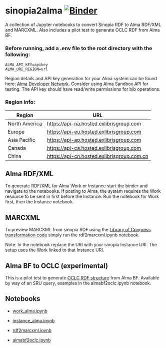 # sinopia2alma [![Binder](https://mybinder.org/badge_logo.svg)](https://mybinder.org/v2/gh/jimfhahn/sinopia2alma/main)
A collection of Jupyter notebooks to convert Sinopia RDF to Alma RDF/XML and MARCXML. Also includes a pilot test to generate OCLC RDF from Alma BF.

### Before running, add a .env file to the root directory with the following:
```
ALMA_API_KEY=apikey
ALMA_URI_REGION=url
```
Region details and API key generation for your Alma system can be found here: [Alma Developer Network](https://developers.exlibrisgroup.com/alma/apis). Consider using Alma Sandbox API for testing. The API key should have read/write permissions for bib operations.
### Region info:

| Region        | URL                                      |
|---------------|------------------------------------------|
| North America | https://api-na.hosted.exlibrisgroup.com  |
| Europe        | https://api-eu.hosted.exlibrisgroup.com  |
| Asia Pacific  | https://api-ap.hosted.exlibrisgroup.com  |
| Canada        | https://api-ca.hosted.exlibrisgroup.com  |
| China         | https://api-cn.hosted.exlibrisgroup.com.cn |

## Alma RDF/XML 
To generate RDF/XML for Alma Work or Instance start the binder and navigate to the notebooks. If posting to Alma, the system requires the Work resource to be sent in first before the Instance. Run the notebook for Work first, then the Instance notebook.

## MARCXML 
To preview MARCXML from sinopia RDF using the [Library of Congress transformation code](https://github.com/lcnetdev/bibframe2marc) simply run the rdf2marcxml.ipynb notebook. 

Note: In the notebook replace the URI with your sinopia Instance URI. The setup uses the Work linked to that Instance URI.

## Alma BF to OCLC (experimental)
This is a pilot test to generate [OCLC RDF structure](https://help.oclc.org/Metadata_Services/WorldShare_Collection_Manager/Data_sync_collections/Prepare_your_data/Structure_BIBFRAME_data) from Alma BF. Available by way of an SRU query, examples in the almabf2oclc.ipynb notebook.


## Notebooks
* [work_alma.ipynb](https://github.com/jimfhahn/sinopia2alma/blob/main/work2alma.ipynb)

* [instance_alma.ipynb](https://github.com/jimfhahn/sinopia2alma/blob/main/work2alma.ipynb)

* [rdf2marcxml.ipynb](https://github.com/jimfhahn/sinopia2alma/blob/main/rdf2marcxml.ipynb)

* [almabf2oclc.ipynb](https://github.com/jimfhahn/sinopia2alma/blob/main/almabf2oclc.ipynb)


